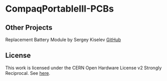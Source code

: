 # CompaqPortableIII-PCBs

## Other Projects
Replacement Battery Module by Sergey Kiselev [GitHub](https://github.com/skiselev/compaq-portable-iii-battery)

## License
This work is licensed under the CERN Open Hardware License v2 Strongly Reciprocal.
See [here](cern_ohl_s_v2_user_guide.txt).
